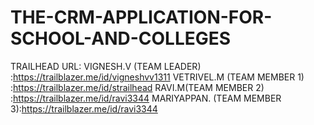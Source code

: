 # THE-CRM-APPLICATION-FOR-SCHOOL-AND-COLLEGES
TRAILHEAD URL:
VIGNESH.V (TEAM LEADER)    :https://trailblazer.me/id/vigneshvv1311
VETRIVEL.M (TEAM MEMBER 1) :https://trailblazer.me/id/strailhead 
RAVI.M(TEAM MEMBER 2)      :https://trailblazer.me/id/ravi3344
MARIYAPPAN. (TEAM MEMBER 3):https://trailblazer.me/id/ravi3344
